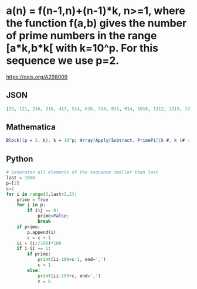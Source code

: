 # a\(n\) \= f\(n\-1,n\)\+\(n\-1\)\*k, n\>\=1, where the function f\(a,b\) gives the number of prime numbers in the range \[a\*k,b\*k\[ with k\=10^p\. For this sequence we use p\=2\.
https://oeis.org/A298009
## JSON
```JSON
[25, 121, 216, 316, 417, 514, 616, 714, 815, 914, 1016, 1112, 1215, 1311, 1417, 1512, 1615, 1712, 1812, 1913, 2014, 2110, 2215, 2315, 2410, 2511, 2615, 2714, 2812, 2911, 3012, 3110, 3211, 3315, 3411, 3514, 3613, 3712, 3811, 3911, 4015, 4109, 4216, 4309, 4411, 4512, 4612, 4712, 4808, 4915]
```
## Mathematica
```Mathematica
Block[{p = 2, k}, k = 10^p; Array[Apply[Subtract, PrimePi[{k #, k (# - 1)}]] + (# - 1) k &, 50]] (* _Michael De Vlieger_, Jan 11 2018 *)
```
## Python
```Python
# Generates all elements of the sequence smaller than last
last = 1000
p=[2]
c=1
for i in range(3,last+2,2):
    prime = True
    for j in p:
        if i%j == 0:
            prime=False;
            break
    if prime:
        p.append(i)
        c = c + 1
    ii = (i//100)*100
    if i-ii == 1:
        if prime:
            print(ii-100+c-1, end=',')
            c = 1
        else:
            print(ii-100+c, end=',')
            c = 0
```
